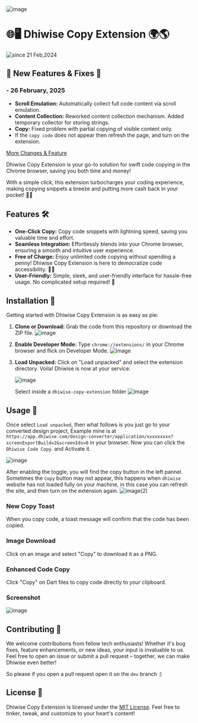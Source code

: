 ![image](https://github.com/user-attachments/assets/919eb9e6-2994-4367-9b4a-a3c1c52bab81)

# 🌐🖥️ Dhiwise Copy Extension 🌍🌎

<p>
  <img src="https://komarev.com/ghpvc/?username=dhiwise-exts&label=Dhiwise%20Extension&color=0e75b6&style=flat" alt="since 21 Feb,2024" />
</p>

## 🚀 New Features & Fixes 🎉 
### - 26 February, 2025

- **Scroll Emulation:** Automatically collect full code content via scroll emulation.
- **Content Collection:** Reworked content collection mechanism. Added temporary collector for storing strings.
- **Copy:** Fixed problem with partial copying of visible content only.
- If the `copy code` does not appear then refresh the page, and turn on the extension.

[More Changes & Feature](CHANGELOG.md)

Dhiwise Copy Extension is your go-to solution for swift code copying in the Chrome browser, saving you both time and money! 

With a simple click, this extension turbocharges your coding experience, making copying snippets a breeze and putting more cash back in your pocket! 🎉💸

## Features 🛠️

- **One-Click Copy:** Copy code snippets with lightning speed, saving you valuable time and effort.
- **Seamless Integration:** Effortlessly blends into your Chrome browser, ensuring a smooth and intuitive user experience.
- **Free of Charge:** Enjoy unlimited code copying without spending a penny! Dhiwise Copy Extension is here to democratize code accessibility. 💸🆓
- **User-Friendly:** Simple, sleek, and user-friendly interface for hassle-free usage. No complicated setup required! 🙌

## Installation 🔧

Getting started with Dhiwise Copy Extension is as easy as pie:

1. **Clone or Download:** Grab the code from this repository or download the ZIP file.
   ![image](https://github.com/user-attachments/assets/65660973-7364-4fe0-89b6-a60c08ed002d)
2. **Enable Developer Mode:** Type `chrome://extensions/` in your Chrome browser and flick on Developer Mode.
   ![image](https://github.com/user-attachments/assets/31b19a50-13de-4cbb-8fd7-e08db6496ff5)
3. **Load Unpacked:** Click on "Load unpacked" and select the extension directory. Voila! Dhiwise is now at your service.

   ![image](https://github.com/user-attachments/assets/568e06c1-357a-4b59-8120-9e47c9f64e46)

   Select inside a `dhiwise-copy-extension` folder
   ![image](https://github.com/user-attachments/assets/e10511c0-946a-4352-990d-60eb57768604)

   
## Usage 🚀

Once select `Load unpacked`, then what follows is you just go to your converted design project, Example mine is at `https://app.dhiwise.com/design-converter/application/xxxxxxxxx?screenExportBuild=2&screenIds=0` in your browser. Now you can click the `Dhiwise Code Copy`. and Activate it.

![image](https://github.com/user-attachments/assets/63a75b1c-03a3-4079-934b-cf1af6f22a04)

After enabling the toggle, you will find the copy button in the left pannel. Sometimes the `Copy` button may not appear, this happens when `dhiwise` website has not loaded fully on your machine, in this case you can refresh the site, and then turn on the extension again.
![image(2)](https://github.com/user-attachments/assets/9bb755c6-d4ea-4e3b-b47c-67089867cd62)

### New Copy Toast
When you copy code, a toast message will confirm that the code has been copied.

### Image Download
Click on an image and select "Copy" to download it as a PNG.

### Enhanced Code Copy
Click "Copy" on Dart files to copy code directly to your clipboard.

### Screenshot
![image](https://github.com/isaka-james/dhiwise-copy-extension/assets/76619967/a0ff19cc-0457-41fd-95a7-54586fafded7)

## Contributing 🤝

We welcome contributions from fellow tech enthusiasts! Whether it's bug fixes, feature enhancements, or new ideas, your input is invaluable to us. Feel free to open an issue or submit a pull request – together, we can make Dhiwise even better!

So please if you open a pull request open it on the `dev` branch :)

## License 📜

Dhiwise Copy Extension is licensed under the [MIT License](LICENSE). Feel free to tinker, tweak, and customize to your heart's content!

